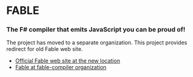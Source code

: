 # FABLE

### The F# compiler that emits JavaScript you can be proud of!

The project has moved to a separate organization. This project provides redirect for old Fable web site.

 * [Official Fable web site at the new location](http://fable-compiler.github.io/Fable)
 * [Fable at fable-compiler organization](http://github.com/fable-compiler/Fable)
